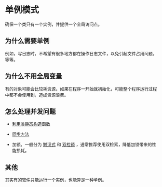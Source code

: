 # 单例模式
确保一个类只有一个实例，并提供一个全局访问点。

## 为什么需要单例
例如，写日志时，不希望有很多地方都在操作日志文件，以免引起文件占用问题，等等。

## 为什么不用全局变量
有的对象可能会比较耗资源，如果在程序一开始就初始化，可能整个程序运行过程中都不会使用到，造成资源浪费。

## 怎么处理并发问题
* [利用类静态构造函数](https://github.com/appeondotnet/learning-design/blob/721aae3043f666cc9e0e9fda00683abefe627e6a/src/Singleton/Choc-O-Holic/ChocolateBoiler1.cs#L7)

* [同步方法](https://github.com/appeondotnet/learning-design/blob/721aae3043f666cc9e0e9fda00683abefe627e6a/src/Singleton/Choc-O-Holic/ChocolateBoiler1.cs#L13)

* 加锁，一般分为
[懒汉式](https://github.com/appeondotnet/learning-design/blob/721aae3043f666cc9e0e9fda00683abefe627e6a/src/Singleton/Choc-O-Holic/ChocolateBoiler2.cs#L14)
和
[双检锁](https://github.com/appeondotnet/learning-design/blob/721aae3043f666cc9e0e9fda00683abefe627e6a/src/Singleton/Choc-O-Holic/ChocolateBoiler3.cs#L14)
，通常推荐使用双检索，降低加锁带来的性能损耗。

## 其他
其实有的软件只能运行一个实例，也能算是一种单例。